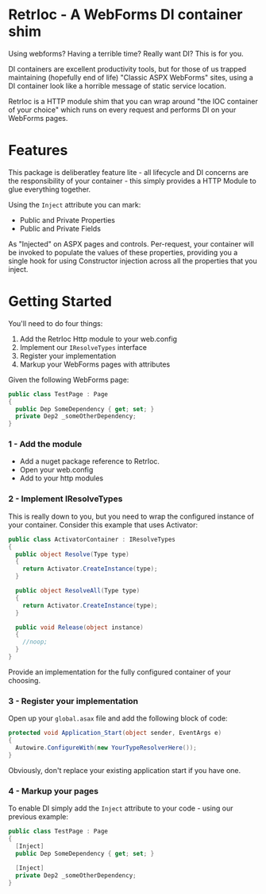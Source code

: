 RetrIoc - A WebForms DI container shim
====================

Using webforms? Having a terrible time? Really want DI? This is for you.

DI containers are excellent productivity tools, but for those of us trapped maintaining (hopefully end of life) "Classic ASPX WebForms" sites, using a DI container look like a horrible message of static service location.

RetrIoc is a HTTP module shim that you can wrap around "the IOC container of your choice" which runs on every request and performs DI on your WebForms pages.


# Features

This package is deliberatley feature lite - all lifecycle and DI concerns are the responsibility of your container - this simply provides a HTTP Module to glue everything together.

Using the ```Inject``` attribute you can mark:
* Public and Private Properties
* Public and Private Fields

As "Injected" on ASPX pages and controls.
Per-request, your container will be invoked to populate the values of these properties, providing you a single hook for using Constructor injection across all the properties that you inject.

# Getting Started

You'll need to do four things:

1. Add the RetrIoc Http module to your web.config
2. Implement our `IResolveTypes` interface
3. Register your implementation
4. Markup your WebForms pages with attributes

Given the following WebForms page:

```csharp
public class TestPage : Page
{
  public Dep SomeDependency { get; set; }
  private Dep2 _someOtherDependency;
}
```

### 1 - Add the module

* Add a nuget package reference to RetrIoc.
* Open your web.config
* Add <add name="RetrIoc" type="RetrIoc.Autowire, RetrIoc"/> to your http modules

### 2 - Implement IResolveTypes

This is really down to you, but you need to wrap the configured instance of your container. Consider this example that uses Activator:

```csharp
public class ActivatorContainer : IResolveTypes
{
  public object Resolve(Type type)
  {
    return Activator.CreateInstance(type);
  }

  public object ResolveAll(Type type)
  {
    return Activator.CreateInstance(type);
  }

  public void Release(object instance)
  {
    //noop;
  }
}
```

Provide an implementation for the fully configured container of your choosing.

### 3 - Register your implementation

Open up your ```global.asax``` file and add the following block of code:

```csharp
protected void Application_Start(object sender, EventArgs e)
{
  Autowire.ConfigureWith(new YourTypeResolverHere());
}
```

Obviously, don't replace your existing application start if you have one.

### 4 - Markup your pages

To enable DI simply add the `Inject` attribute to your code - using our previous example:

```csharp
public class TestPage : Page
{
  [Inject]
  public Dep SomeDependency { get; set; }
  
  [Inject]
  private Dep2 _someOtherDependency;
}
```
